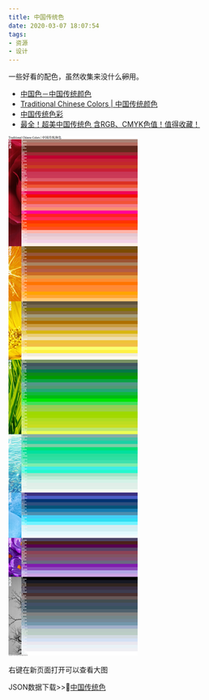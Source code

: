 ```yaml
---
title: 中国传统色
date: 2020-03-07 18:07:54
tags:
- 资源
- 设计
---
```


一些好看的配色，虽然收集来没什么~~卵~~用。
  * [中国色－中国传统颜色](http://zhongguose.com/)
  * [Traditional Chinese Colors | 中国传统颜色](http://boxingp.github.io/traditional-chinese-colors/)
  * [中国传统色彩](https://color.uisdc.com/)
  * [最全！超美中国传统色 含RGB、CMYK色值！值得收藏！](https://www.weibo.com/ttarticle/p/show?id=2309404248238352952773)

![中国传统色](/images/Traditional-Chinese-Colors.png)
<figcaption > 右键在新页面打开可以查看大图 </figcaption >

JSON数据下载>>🍦[中国传统色](/others/Tranditional-Chinese-Colors.json)